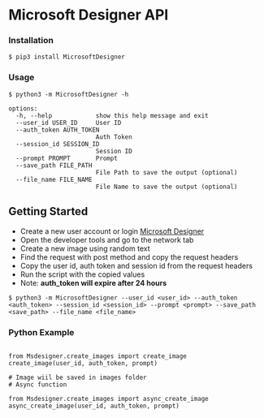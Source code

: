 # Microsoft Designer API

### Installation

```$ pip3 install MicrosoftDesigner```

### Usage

``` 
$ python3 -m MicrosoftDesigner -h

options:
  -h, --help            show this help message and exit
  --user_id USER_ID     User ID
  --auth_token AUTH_TOKEN
                        Auth Token
  --session_id SESSION_ID
                        Session ID
  --prompt PROMPT       Prompt
  --save_path FILE_PATH
                        File Path to save the output (optional)
  --file_name FILE_NAME
                        File Name to save the output (optional)

```
## Getting Started
- Create a new user account or login [Microsoft Designer](https://designer.microsoft.com/)
- Open the developer tools and go to the network tab
- Create a new image using random text
- Find the request with post method and copy the request headers
- Copy the user id, auth token and session id from the request headers
- Run the script with the copied values
- Note: **auth_token will expire after 24 hours**

```
$ python3 -m MicrosoftDesigner --user_id <user_id> --auth_token <auth_token> --session_id <session_id> --prompt <prompt> --save_path <save_path> --file_name <file_name>

```
### **Python Example**


```

from Msdesigner.create_images import create_image
create_image(user_id, auth_token, prompt)

# Image wiil be saved in images folder
# Async function

from Msdesigner.create_images import async_create_image
async_create_image(user_id, auth_token, prompt)

```

